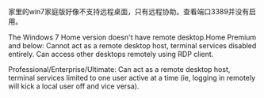家里的win7家庭版好像不支持远程桌面，只有远程协助。查看端口3389并没有启用。

The Windows 7 Home version doesn't have remote desktop.Home Premium and below: Cannot act as a remote desktop host, terminal services disabled entirely. Can access other desktops remotely using RDP client.

Professional/Enterprise/Ultimate: Can act as a remote desktop host, terminal services limited to one user active at a time (ie, logging in remotely will kick a local user off and vice versa).
